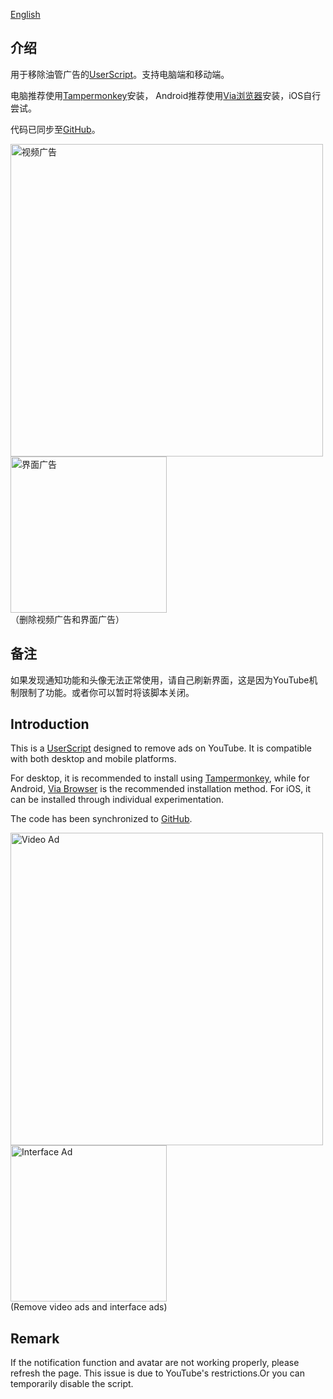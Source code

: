 [English](https://github.com/iamfugui/youtube-adb/edit/main/README-en.md)

## 介绍

用于移除油管广告的[UserScript](https://greasyfork.org/scripts/459541-youtube%E5%8E%BB%E5%B9%BF%E5%91%8A-youtube-ad-blocker)。支持电脑端和移动端。

电脑推荐使用[Tampermonkey](https://www.tampermonkey.net/)安装，
Android推荐使用[Via浏览器](https://viayoo.com/)安装，iOS自行尝试。

代码已同步至[GitHub](https://github.com/iamfugui/YouTubeADB)。

<div>
<img width="500" src="https://raw.githubusercontent.com/iamfugui/YouTubeADB/main/assets/videoad.png" alt="视频广告">
<img width="250" src="https://raw.githubusercontent.com/iamfugui/YouTubeADB/main/assets/pagead.png" alt="界面广告"> 
</div>
（删除视频广告和界面广告）

## 备注
如果发现通知功能和头像无法正常使用，请自己刷新界面，这是因为YouTube机制限制了功能。或者你可以暂时将该脚本关闭。

## Introduction

This is a [UserScript](https://greasyfork.org/scripts/459541-youtube%E5%8E%BB%E5%B9%BF%E5%91%8A-youtube-ad-blocker) designed to remove ads on YouTube. It is compatible with both desktop and mobile platforms.

For desktop, it is recommended to install using [Tampermonkey](https://www.tampermonkey.net/), while for Android, [Via Browser](https://viayoo.com/) is the recommended installation method. For iOS, it can be installed through individual experimentation.

The code has been synchronized to [GitHub](https://github.com/iamfugui/YouTubeADB).

<div>
<img width="500" src="https://raw.githubusercontent.com/iamfugui/YouTubeADB/main/assets/videoad.png" alt="Video Ad">
<img width="250" src="https://raw.githubusercontent.com/iamfugui/YouTubeADB/main/assets/pagead.png" alt="Interface Ad"> 
</div>
(Remove video ads and interface ads)

## Remark
If the notification function and avatar are not working properly, please refresh the page. This issue is due to YouTube's restrictions.Or you can temporarily disable the script.
